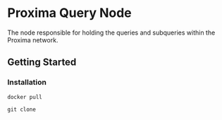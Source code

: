 # Proxima Query Node
The node responsible for holding the queries and subqueries within the Proxima network.


## Getting Started


### Installation

```
docker pull

```


```
git clone
```
